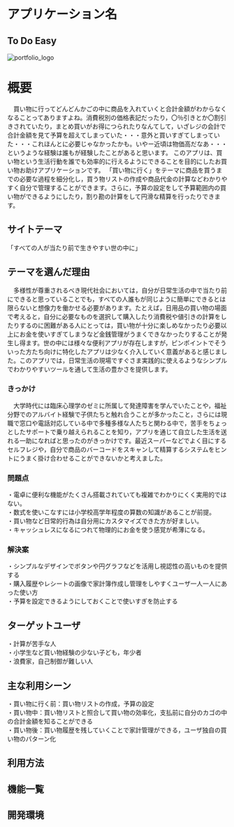 # アプリケーション名
## To Do Easy
![portfolio_logo](https://github.com/user-attachments/assets/e430a6bc-3328-4390-a6a9-ae9a382fd3af)
# 概要
　買い物に行ってどんどんかごの中に商品を入れていくと合計金額がわからなくなることってありますよね。消費税別の価格表記だったり，〇％引きとか〇割引きされていたり，まとめ買いがお得につられたりなんてして，いざレジの会計で合計金額を見て予算を超えてしまっていた・・・意外と買いすぎてしまっていた・・・これほんとに必要じゃなかったかも。いやー近頃は物価高だなあ・・・というような経験は誰もが経験したことがあると思います。 このアプリは、買い物という生活行動を誰でも効率的に行えるようにできることを目的にしたお買い物お助けアプリケーションです。 「買い物に行く」をテーマに商品を買うまでの必要な過程を細分化し，買う物リストの作成や商品代金の計算などわかりやすく自分で管理することができます。さらに，予算の設定をして予算範囲内の買い物ができるようにしたり，割り勘の計算をして円滑な精算を行ったりできます。
## サイトテーマ
「すべての人が当たり前で生きやすい世の中に」
## テーマを選んだ理由
　多様性が尊重されるべき現代社会においては，自分が日常生活の中で当たり前にできると思っていることでも，すべての人誰もが同じように簡単にできるとは限らないと想像力を働かせる必要があります。たとえば，日用品の買い物の場面で考えると，自分に必要なものを選択して購入したり消費税や値引きの計算をしたりするのに困難がある人にとっては，買い物が十分に楽しめなかったり必要以上にお金を使いすぎてしまうなど金銭管理がうまくできなかったりすることが発生し得ます。世の中には様々な便利アプリが存在しますが，ピンポイントでそういった方たち向けに特化したアプリは少なく介入していく意義があると感じました。このアプリでは，日常生活の現場ですぐさま実践的に使えるようなシンプルでわかりやすいツールを通して生活の豊かさを提供します。
### きっかけ
　大学時代には臨床心理学のゼミに所属して発達障害を学んでいたことや，福祉分野でのアルバイト経験で子供たちと触れ合うことが多かったこと，さらには現職で窓口や電話対応している中で多種多様な人たちと関わる中で，苦手をちょっとしたサポートで乗り越えられることを知り，アプリを通じて自立した生活を送れる一助になればと思ったのがきっかけです。最近スーパーなどでよく目にするセルフレジや，自分で商品のバーコードをスキャンして精算するシステムをヒントにうまく掛け合わせることができないかと考えました。
### 問題点
・電卓に便利な機能がたくさん搭載されていても複雑でわかりにくく実用的ではない。  
・数式を使いこなすには小学校高学年程度の算数の知識があることが前提。  
・買い物など日常的行為は自分用にカスタマイズできた方が好ましい。  
・キャッシュレスになるにつれて物理的にお金を使う感覚が希薄になる。  
### 解決案
・シンプルなデザインでボタンや円グラフなどを活用し視認性の高いものを提供する  
・購入履歴やレシートの画像で家計簿作成し管理をしやすくユーザ一人一人にあった使い方  
・予算を設定できるようにしておくことで使いすぎを防止する  
## ターゲットユーザ
・計算が苦手な人  
・小学生など買い物経験の少ない子ども，年少者  
・浪費家，自己制御が難しい人  
## 主な利用シーン
・買い物に行く前：買い物リストの作成，予算の設定  
・買い物中：買い物リストと照合して買い物の効率化，支払前に自分のカゴの中の合計金額を知ることができる  
・買い物後：買い物履歴を残していくことで家計管理ができる，ユーザ独自の買い物のパターン化
## 利用方法

## 機能一覧

## 開発環境

